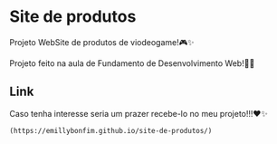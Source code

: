 # Site de produtos
Projeto WebSite de produtos de viodeogame!🎮✨

Projeto feito na aula de Fundamento de Desenvolvimento Web!👩‍💻
## Link
Caso tenha interesse seria um prazer recebe-lo no meu projeto!!!❤️✨
```
(https://emillybonfim.github.io/site-de-produtos/)
```


